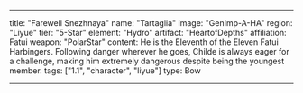 ---

title: "Farewell Snezhnaya"
name: "Tartaglia"
image: "GenImp-A-HA"
region: "Liyue"
tier: "5-Star"
element: "Hydro"
artifact: "HeartofDepths"
affiliation: Fatui
weapon: "PolarStar"
content: He is the Eleventh of the Eleven Fatui Harbingers. Following danger wherever he goes, Childe is always eager for a challenge, making him extremely dangerous despite being the youngest member.
tags: ["1.1", "character", "liyue"]
type: Bow

---
